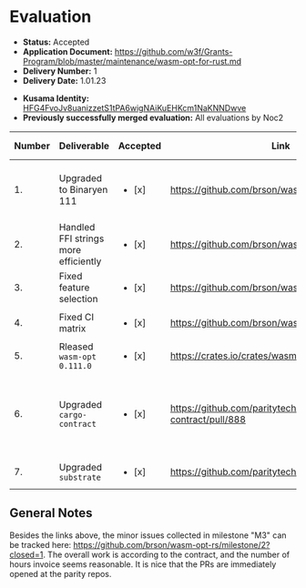 # Evaluation

- **Status:** Accepted
- **Application Document:** https://github.com/w3f/Grants-Program/blob/master/maintenance/wasm-opt-for-rust.md 
- **Delivery Number:** 1
- **Delivery Date:** 1.01.23
* **Kusama Identity:** [HFG4FvoJv8uanizzetS1tPA6wigNAiKuEHKcm1NaKNNDwve](https://polkascan.io/pre/kusama/account/HFG4FvoJv8uanizzetS1tPA6wigNAiKuEHKcm1NaKNNDwve)
* **Previously successfully merged evaluation:** All evaluations by Noc2

| Number | Deliverable | Accepted | Link | Evaluation Notes |
| ------ | ----------- | -------- | ---- |----------------- |
| 1. | Upgraded to Binaryen 111 | <ul><li>[x] </li></ul>| https://github.com/brson/wasm-opt-rs/pull/119 | Probably the most work of this delivery |
| 2. | Handled FFI strings more efficiently | <ul><li>[x] </li></ul>| https://github.com/brson/wasm-opt-rs/pull/120 | |
| 3. | Fixed feature selection |<ul><li>[x] </li></ul>| https://github.com/brson/wasm-opt-rs/pull/126 |  |
| 4. | Fixed CI matrix | <ul><li>[x] </li></ul>| https://github.com/brson/wasm-opt-rs/pull/125 |  |
| 5. | Rleased `wasm-opt` `0.111.0` | <ul><li>[x] </li></ul>| https://crates.io/crates/wasm-opt/0.111.0 | | 
| 6. | Upgraded `cargo-contract` | <ul><li>[x] </li></ul>| https://github.com/paritytech/cargo-contract/pull/888 | Nice to see that the PRs are opened at the parity repos |
| 7. | Upgraded `substrate` |<ul><li>[x] </li></ul>| https://github.com/paritytech/substrate/pull/13038 | see above |

## General Notes

Besides the links above, the minor issues collected in milestone "M3" can be tracked here: https://github.com/brson/wasm-opt-rs/milestone/2?closed=1. The overall work is according to the contract, and the number of hours invoice seems reasonable. It is nice that the PRs are immediately opened at the parity repos. 

